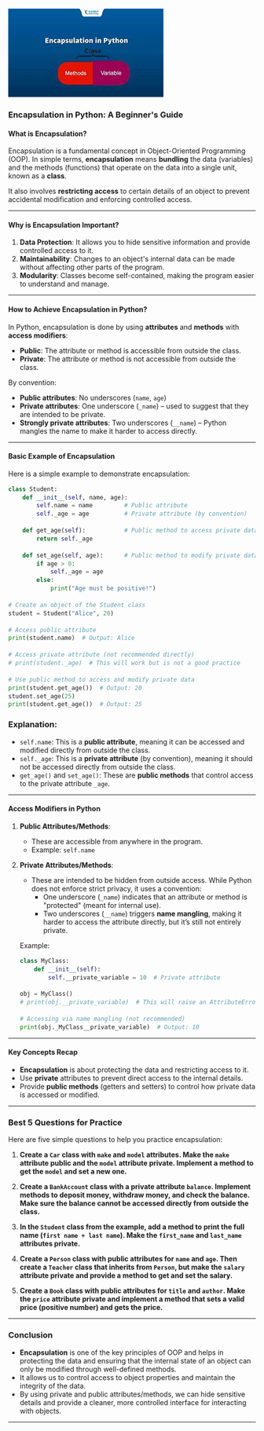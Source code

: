 ![encapsulation](../images//encapsulation2.jpg)

### **Encapsulation in Python: A Beginner's Guide**

#### **What is Encapsulation?**

Encapsulation is a fundamental concept in Object-Oriented Programming (OOP). In simple terms, **encapsulation** means **bundling** the data (variables) and the methods (functions) that operate on the data into a single unit, known as a **class**. 

It also involves **restricting access** to certain details of an object to prevent accidental modification and enforcing controlled access.

---

#### **Why is Encapsulation Important?**

1. **Data Protection**: It allows you to hide sensitive information and provide controlled access to it.
2. **Maintainability**: Changes to an object's internal data can be made without affecting other parts of the program.
3. **Modularity**: Classes become self-contained, making the program easier to understand and manage.

---

#### **How to Achieve Encapsulation in Python?**

In Python, encapsulation is done by using **attributes** and **methods** with **access modifiers**:

- **Public**: The attribute or method is accessible from outside the class.
- **Private**: The attribute or method is not accessible from outside the class.

By convention:
- **Public attributes**: No underscores (`name`, `age`)
- **Private attributes**: One underscore (`_name`) – used to suggest that they are intended to be private.
- **Strongly private attributes**: Two underscores (`__name`) – Python mangles the name to make it harder to access directly.

-----------

#### **Basic Example of Encapsulation**

Here is a simple example to demonstrate encapsulation:

```python
class Student:
    def __init__(self, name, age):
        self.name = name         # Public attribute
        self._age = age          # Private attribute (by convention)
    
    def get_age(self):           # Public method to access private data
        return self._age
    
    def set_age(self, age):      # Public method to modify private data
        if age > 0:
            self._age = age
        else:
            print("Age must be positive!")

# Create an object of the Student class
student = Student("Alice", 20)

# Access public attribute
print(student.name)  # Output: Alice

# Access private attribute (not recommended directly)
# print(student._age)  # This will work but is not a good practice

# Use public method to access and modify private data
print(student.get_age())  # Output: 20
student.set_age(25)
print(student.get_age())  # Output: 25
```

### **Explanation:**

- `self.name`: This is a **public attribute**, meaning it can be accessed and modified directly from outside the class.
- `self._age`: This is a **private attribute** (by convention), meaning it should not be accessed directly from outside the class.
- `get_age()` and `set_age()`: These are **public methods** that control access to the private attribute `_age`.

---

#### **Access Modifiers in Python**

1. **Public Attributes/Methods**:  
   - These are accessible from anywhere in the program.
   - Example: `self.name`

2. **Private Attributes/Methods**:  
   - These are intended to be hidden from outside access. While Python does not enforce strict privacy, it uses a convention:
     - One underscore (`_name`) indicates that an attribute or method is "protected" (meant for internal use).
     - Two underscores (`__name`) triggers **name mangling**, making it harder to access the attribute directly, but it’s still not entirely private.

   Example:
   ```python
   class MyClass:
       def __init__(self):
           self.__private_variable = 10  # Private attribute
   
   obj = MyClass()
   # print(obj.__private_variable)  # This will raise an AttributeError
   
   # Accessing via name mangling (not recommended)
   print(obj._MyClass__private_variable)  # Output: 10
   ```

---

#### **Key Concepts Recap**

- **Encapsulation** is about protecting the data and restricting access to it.
- Use **private** attributes to prevent direct access to the internal details.
- Provide **public methods** (getters and setters) to control how private data is accessed or modified.

---

### **Best 5 Questions for Practice**

Here are five simple questions to help you practice encapsulation:

1. **Create a `Car` class with `make` and `model` attributes. Make the `make` attribute public and the `model` attribute private. Implement a method to get the `model` and set a new one.**
   
2. **Create a `BankAccount` class with a private attribute `balance`. Implement methods to deposit money, withdraw money, and check the balance. Make sure the balance cannot be accessed directly from outside the class.**

3. **In the `Student` class from the example, add a method to print the full name (`first name + last name`). Make the `first_name` and `last_name` attributes private.**

4. **Create a `Person` class with public attributes for `name` and `age`. Then create a `Teacher` class that inherits from `Person`, but make the `salary` attribute private and provide a method to get and set the salary.**

5. **Create a `Book` class with public attributes for `title` and `author`. Make the `price` attribute private and implement a method that sets a valid price (positive number) and gets the price.**

---

### **Conclusion**

- **Encapsulation** is one of the key principles of OOP and helps in protecting the data and ensuring that the internal state of an object can only be modified through well-defined methods.
- It allows us to control access to object properties and maintain the integrity of the data.
- By using private and public attributes/methods, we can hide sensitive details and provide a cleaner, more controlled interface for interacting with objects.

---
